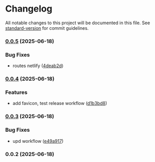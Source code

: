 # Changelog

All notable changes to this project will be documented in this file. See [standard-version](https://github.com/conventional-changelog/standard-version) for commit guidelines.

### [0.0.5](https://github.com/claudio-riosg/portfolio/compare/v0.0.4...v0.0.5) (2025-06-18)


### Bug Fixes

* routes netlify ([4deab2d](https://github.com/claudio-riosg/portfolio/commit/4deab2df26e5377c627d8949828b4301708cd8a9))

### [0.0.4](https://github.com/claudio-riosg/portfolio/compare/v0.0.3...v0.0.4) (2025-06-18)


### Features

* add favicon, test release workflow ([d1b3bd8](https://github.com/claudio-riosg/portfolio/commit/d1b3bd8899b0742416bbd603fe9558296f46722e))

### [0.0.3](https://github.com/claudio-riosg/portfolio/compare/v0.0.2...v0.0.3) (2025-06-18)


### Bug Fixes

* upd workflow ([e49a917](https://github.com/claudio-riosg/portfolio/commit/e49a91760d9d1c269a2c0e76113e5e1add051c9b))

### 0.0.2 (2025-06-18)
